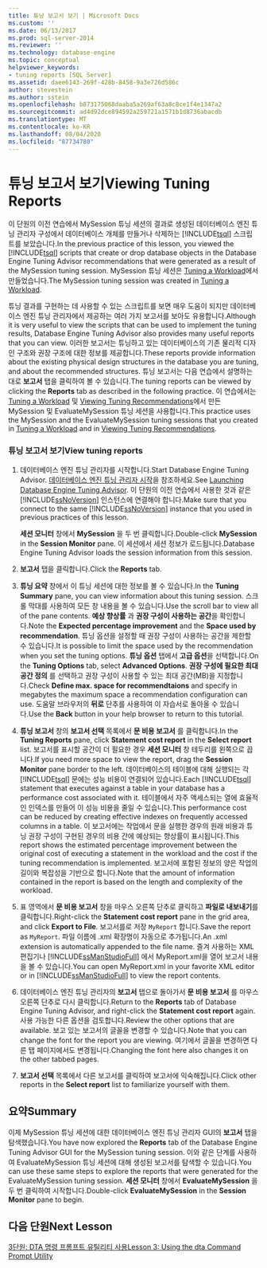 ```yaml
---
title: 튜닝 보고서 보기 | Microsoft Docs
ms.custom: ''
ms.date: 06/13/2017
ms.prod: sql-server-2014
ms.reviewer: ''
ms.technology: database-engine
ms.topic: conceptual
helpviewer_keywords:
- tuning reports [SQL Server]
ms.assetid: daee6143-269f-428b-8458-9a3e726d586c
author: stevestein
ms.author: sstein
ms.openlocfilehash: b873175068daaba5a269af63a8c8ce1f4e1347a2
ms.sourcegitcommit: ad4d92dce894592a259721a1571b1d8736abacdb
ms.translationtype: MT
ms.contentlocale: ko-KR
ms.lasthandoff: 08/04/2020
ms.locfileid: "87734780"
---
```

# <a name="viewing-tuning-reports"></a><span data-ttu-id="f2968-102">튜닝 보고서 보기</span><span class="sxs-lookup"><span data-stu-id="f2968-102">Viewing Tuning Reports</span></span>
  <span data-ttu-id="f2968-103">이 단원의 이전 연습에서 MySession 튜닝 세션의 결과로 생성된 데이터베이스 엔진 튜닝 관리자 구성에서 데이터베이스 개체를 만들거나 삭제하는 [!INCLUDE[tsql](../../includes/tsql-md.md)] 스크립트를 보았습니다.</span><span class="sxs-lookup"><span data-stu-id="f2968-103">In the previous practice of this lesson, you viewed the [!INCLUDE[tsql](../../includes/tsql-md.md)] scripts that create or drop database objects in the Database Engine Tuning Advisor recommendations that were generated as a result of the MySession tuning session.</span></span> <span data-ttu-id="f2968-104">MySession 튜닝 세션은 [Tuning a Workload](lesson-1-1-tuning-a-workload.md)에서 만들었습니다.</span><span class="sxs-lookup"><span data-stu-id="f2968-104">The MySession tuning session was created in [Tuning a Workload](lesson-1-1-tuning-a-workload.md).</span></span>  
  
 <span data-ttu-id="f2968-105">튜닝 결과를 구현하는 데 사용할 수 있는 스크립트를 보면 매우 도움이 되지만 데이터베이스 엔진 튜닝 관리자에서 제공하는 여러 가지 보고서를 보아도 유용합니다.</span><span class="sxs-lookup"><span data-stu-id="f2968-105">Although it is very useful to view the scripts that can be used to implement the tuning results, Database Engine Tuning Advisor also provides many useful reports that you can view.</span></span> <span data-ttu-id="f2968-106">이러한 보고서는 튜닝하고 있는 데이터베이스의 기존 물리적 디자인 구조와 권장 구조에 대한 정보를 제공합니다.</span><span class="sxs-lookup"><span data-stu-id="f2968-106">These reports provide information about the existing physical design structures in the database you are tuning, and about the recommended structures.</span></span> <span data-ttu-id="f2968-107">튜닝 보고서는 다음 연습에서 설명하는 대로 **보고서** 탭을 클릭하여 볼 수 있습니다.</span><span class="sxs-lookup"><span data-stu-id="f2968-107">The tuning reports can be viewed by clicking the **Reports** tab as described in the following practice.</span></span> <span data-ttu-id="f2968-108">이 연습에서는 [Tuning a Workload](lesson-1-1-tuning-a-workload.md) 및 [Viewing Tuning Recommendations](lesson-1-2-viewing-tuning-recommendations.md)에서 만든 MySession 및 EvaluateMySession 튜닝 세션을 사용합니다.</span><span class="sxs-lookup"><span data-stu-id="f2968-108">This practice uses the MySession and the EvaluateMySession tuning sessions that you created in [Tuning a Workload](lesson-1-1-tuning-a-workload.md) and in [Viewing Tuning Recommendations](lesson-1-2-viewing-tuning-recommendations.md).</span></span>  
  
### <a name="view-tuning-reports"></a><span data-ttu-id="f2968-109">튜닝 보고서 보기</span><span class="sxs-lookup"><span data-stu-id="f2968-109">View tuning reports</span></span>  
  
1.  <span data-ttu-id="f2968-110">데이터베이스 엔진 튜닝 관리자를 시작합니다.</span><span class="sxs-lookup"><span data-stu-id="f2968-110">Start Database Engine Tuning Advisor.</span></span> <span data-ttu-id="f2968-111">[데이터베이스 엔진 튜닝 관리자 시작](../../relational-databases/performance/database-engine-tuning-advisor.md)을 참조하세요.</span><span class="sxs-lookup"><span data-stu-id="f2968-111">See [Launching Database Engine Tuning Advisor](../../relational-databases/performance/database-engine-tuning-advisor.md).</span></span> <span data-ttu-id="f2968-112">이 단원의 이전 연습에서 사용한 것과 같은 [!INCLUDE[ssNoVersion](../../includes/ssnoversion-md.md)] 인스턴스에 연결해야 합니다.</span><span class="sxs-lookup"><span data-stu-id="f2968-112">Make sure that you connect to the same [!INCLUDE[ssNoVersion](../../includes/ssnoversion-md.md)] instance that you used in previous practices of this lesson.</span></span>  
  
     <span data-ttu-id="f2968-113">**세션 모니터** 창에서 **MySession** 을 두 번 클릭합니다.</span><span class="sxs-lookup"><span data-stu-id="f2968-113">Double-click **MySession** in the **Session Monitor** pane.</span></span> <span data-ttu-id="f2968-114">이 세션에서 세션 정보가 로드됩니다.</span><span class="sxs-lookup"><span data-stu-id="f2968-114">Database Engine Tuning Advisor loads the session information from this session.</span></span>  
  
2.  <span data-ttu-id="f2968-115">**보고서** 탭을 클릭합니다.</span><span class="sxs-lookup"><span data-stu-id="f2968-115">Click the **Reports** tab.</span></span>  
  
3.  <span data-ttu-id="f2968-116">**튜닝 요약** 창에서 이 튜닝 세션에 대한 정보를 볼 수 있습니다.</span><span class="sxs-lookup"><span data-stu-id="f2968-116">In the **Tuning Summary** pane, you can view information about this tuning session.</span></span> <span data-ttu-id="f2968-117">스크롤 막대를 사용하여 모든 창 내용을 볼 수 있습니다.</span><span class="sxs-lookup"><span data-stu-id="f2968-117">Use the scroll bar to view all of the pane contents.</span></span> <span data-ttu-id="f2968-118">**예상 향상률** 과 **권장 구성이 사용하는 공간**을 확인합니다.</span><span class="sxs-lookup"><span data-stu-id="f2968-118">Note the **Expected percentage improvement** and the **Space used by recommendation**.</span></span> <span data-ttu-id="f2968-119">튜닝 옵션을 설정할 때 권장 구성이 사용하는 공간을 제한할 수 있습니다.</span><span class="sxs-lookup"><span data-stu-id="f2968-119">It is possible to limit the space used by the recommendation when you set the tuning options.</span></span> <span data-ttu-id="f2968-120">**튜닝 옵션** 탭에서 **고급 옵션**을 선택합니다.</span><span class="sxs-lookup"><span data-stu-id="f2968-120">On the **Tuning Options** tab, select **Advanced Options**.</span></span> <span data-ttu-id="f2968-121">**권장 구성에 필요한 최대 공간 정의** 를 선택하고 권장 구성이 사용할 수 있는 최대 공간(MB)을 지정합니다.</span><span class="sxs-lookup"><span data-stu-id="f2968-121">Check **Define max. space for recommendtaions** and specify in megabytes the maximum space a recommendation configuration can use.</span></span> <span data-ttu-id="f2968-122">도움말 브라우저의 **뒤로** 단추를 사용하여 이 자습서로 돌아올 수 있습니다.</span><span class="sxs-lookup"><span data-stu-id="f2968-122">Use the **Back** button in your help browser to return to this tutorial.</span></span>  
  
4.  <span data-ttu-id="f2968-123">**튜닝 보고서** 창의 **보고서 선택** 목록에서 **문 비용 보고서** 를 클릭합니다.</span><span class="sxs-lookup"><span data-stu-id="f2968-123">In the **Tuning Reports** pane, click **Statement cost report** in the **Select report** list.</span></span> <span data-ttu-id="f2968-124">보고서를 표시할 공간이 더 필요한 경우 **세션 모니터** 창 테두리를 왼쪽으로 끕니다.</span><span class="sxs-lookup"><span data-stu-id="f2968-124">If you need more space to view the report, drag the **Session Monitor** pane border to the left.</span></span> <span data-ttu-id="f2968-125">데이터베이스의 테이블에 대해 실행되는 각 [!INCLUDE[tsql](../../includes/tsql-md.md)] 문에는 성능 비용이 연결되어 있습니다.</span><span class="sxs-lookup"><span data-stu-id="f2968-125">Each [!INCLUDE[tsql](../../includes/tsql-md.md)] statement that executes against a table in your database has a performance cost associated with it.</span></span> <span data-ttu-id="f2968-126">테이블에서 자주 액세스되는 열에 효율적인 인덱스를 만들어 이 성능 비용을 줄일 수 있습니다.</span><span class="sxs-lookup"><span data-stu-id="f2968-126">This performance cost can be reduced by creating effective indexes on frequently accessed columns in a table.</span></span> <span data-ttu-id="f2968-127">이 보고서에는 작업에서 문을 실행한 경우의 원래 비용과 튜닝 권장 구성이 구현된 경우의 비용 간에 예상되는 향상률이 표시됩니다.</span><span class="sxs-lookup"><span data-stu-id="f2968-127">This report shows the estimated percentage improvement between the original cost of executing a statement in the workload and the cost if the tuning recommendation is implemented.</span></span> <span data-ttu-id="f2968-128">보고서에 포함된 정보의 양은 작업의 길이와 복잡성을 기반으로 합니다.</span><span class="sxs-lookup"><span data-stu-id="f2968-128">Note that the amount of information contained in the report is based on the length and complexity of the workload.</span></span>  
  
5.  <span data-ttu-id="f2968-129">표 영역에서 **문 비용 보고서** 창을 마우스 오른쪽 단추로 클릭하고 **파일로 내보내기**를 클릭합니다.</span><span class="sxs-lookup"><span data-stu-id="f2968-129">Right-click the **Statement cost report** pane in the grid area, and click **Export to File**.</span></span> <span data-ttu-id="f2968-130">보고서를로 저장 `MyReport` 합니다.</span><span class="sxs-lookup"><span data-stu-id="f2968-130">Save the report as `MyReport`.</span></span> <span data-ttu-id="f2968-131">파일 이름에 .xml 확장명이 자동으로 추가됩니다.</span><span class="sxs-lookup"><span data-stu-id="f2968-131">An .xml extension is automatically appended to the file name.</span></span> <span data-ttu-id="f2968-132">즐겨 사용하는 XML 편집기나 [!INCLUDE[ssManStudioFull](../../includes/ssmanstudiofull-md.md)] 에서 MyReport.xml을 열어 보고서 내용을 볼 수 있습니다.</span><span class="sxs-lookup"><span data-stu-id="f2968-132">You can open MyReport.xml in your favorite XML editor or in [!INCLUDE[ssManStudioFull](../../includes/ssmanstudiofull-md.md)] to view the report contents.</span></span>  
  
6.  <span data-ttu-id="f2968-133">데이터베이스 엔진 튜닝 관리자의 **보고서** 탭으로 돌아가서 **문 비용 보고서** 를 마우스 오른쪽 단추로 다시 클릭합니다.</span><span class="sxs-lookup"><span data-stu-id="f2968-133">Return to the **Reports** tab of Database Engine Tuning Advisor, and right-click the **Statement cost report** again.</span></span> <span data-ttu-id="f2968-134">사용 가능한 다른 옵션을 검토합니다.</span><span class="sxs-lookup"><span data-stu-id="f2968-134">Review the other options that are available.</span></span> <span data-ttu-id="f2968-135">보고 있는 보고서의 글꼴을 변경할 수 있습니다.</span><span class="sxs-lookup"><span data-stu-id="f2968-135">Note that you can change the font for the report you are viewing.</span></span> <span data-ttu-id="f2968-136">여기에서 글꼴을 변경하면 다른 탭 페이지에서도 변경됩니다.</span><span class="sxs-lookup"><span data-stu-id="f2968-136">Changing the font here also changes it on the other tabbed pages.</span></span>  
  
7.  <span data-ttu-id="f2968-137">**보고서 선택** 목록에서 다른 보고서를 클릭하여 보고서에 익숙해집니다.</span><span class="sxs-lookup"><span data-stu-id="f2968-137">Click other reports in the **Select report** list to familiarize yourself with them.</span></span>  
  
## <a name="summary"></a><span data-ttu-id="f2968-138">요약</span><span class="sxs-lookup"><span data-stu-id="f2968-138">Summary</span></span>  
 <span data-ttu-id="f2968-139">이제 MySession 튜닝 세션에 대한 데이터베이스 엔진 튜닝 관리자 GUI의 **보고서** 탭을 탐색했습니다.</span><span class="sxs-lookup"><span data-stu-id="f2968-139">You have now explored the **Reports** tab of the Database Engine Tuning Advisor GUI for the MySession tuning session.</span></span> <span data-ttu-id="f2968-140">이와 같은 단계를 사용하여 EvaluateMySession 튜닝 세션에 대해 생성된 보고서를 탐색할 수 있습니다.</span><span class="sxs-lookup"><span data-stu-id="f2968-140">You can use these same steps to explore the reports that were generated for the EvaluateMySession tuning session.</span></span> <span data-ttu-id="f2968-141">**세션 모니터** 창에서 **EvaluateMySession** 을 두 번 클릭하여 시작합니다.</span><span class="sxs-lookup"><span data-stu-id="f2968-141">Double-click **EvaluateMySession** in the **Session Monitor** pane to begin.</span></span>  
  
## <a name="next-lesson"></a><span data-ttu-id="f2968-142">다음 단원</span><span class="sxs-lookup"><span data-stu-id="f2968-142">Next Lesson</span></span>  
 [<span data-ttu-id="f2968-143">3단원: DTA 명령 프롬프트 유틸리티 사용</span><span class="sxs-lookup"><span data-stu-id="f2968-143">Lesson 3: Using the dta Command Prompt Utility</span></span>](lesson-3-using-the-dta-command-prompt-utility.md)  
  
  
